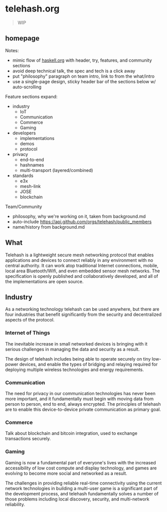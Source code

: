 telehash.org
============

> WIP

## homepage

Notes:

* mimic flow of [haskell.org](https://www.haskell.org) with header, try, features, and community sections
* avoid deep technical talk, the spec and tech is a click away
* put "philosophy" paragraph on team intro, link to from the what/intro
* use a single-page design, sticky header bar of the sections below w/ auto-scrolling

Feature sections expand:

* industry
  * IoT
  * Communication
  * Commerce
  * Gaming
* developers
  * implementations
  * demos
  * protocol
* privacy
  * end-to-end
  * hashnames
  * multi-transport (layered/combined)
* standards
  * e3x
  * mesh-link
  * JOSE
  * blockchain

Team/Community
  * philosophy, why we're working on it, taken from background.md
  * auto-include https://api.github.com/orgs/telehash/public_members
  * name/history from background.md


## What

Telehash is a lightweight secure mesh networking protocol that enables applications and devices to connect reliably in any environment with no central authority.  It can work atop traditional Internet connections, mobile, local area Bluetooth/Wifi, and even embedded sensor mesh networks. The specification is openly published and collaboratively developed, and all of the implementations are open source.

## Industry

As a networking technology telehash can be used anywhere, but there are four industries that benefit significantly from the security and decentralized aspects of the protocol.

### Internet of Things

The inevitable increase in small networked devices is bringing with it serious challenges in managing the data and security as a result.

The design of telehash includes being able to operate securely on tiny low-power devices, and enable the types of bridging and relaying required for deploying multiple wireless technologies and energy requirements.

### Communication

The need for privacy in our communication technologies has never been more important, and it fundamentally must begin with moving data from person to person, end to end, always encrypted.  The principles of telehash are to enable this device-to-device private communication as primary goal.

### Commerce

Talk about blockchain and bitcoin integration, used to exchange transactions securely.

### Gaming

Gaming is now a fundamental part of everyone's lives with the increased accessibility of low cost compute and display technology, and games are evolving to become more social and networked as a result.

The challenges in providing reliable real-time connectivity using the current network technologies in building a multi-user game is a significant part of the development process, and telehash fundamentally solves a number of those problems including local discovery, security, and multi-network reliability.

